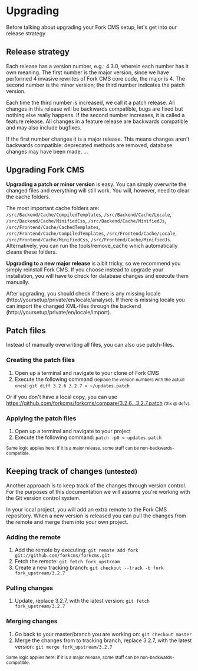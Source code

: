 # Upgrading

Before talking about upgrading your Fork CMS setup, let's get into our release strategy.

## Release strategy

Each release has a version number, e.g.: 4.3.0, wherein each number has it own meaning. The first number is the major version, since we have performed 4 invasive rewrites of Fork CMS core code, the major is 4.
The second number is the minor version; the third number indicates the patch version.

Each time the third number is increased, we call it a patch release. All changes in this release will be backwards compatible, bugs are fixed but nothing else really happens. If the second number increases, it is called a feature release. All changes in a feature release are backwards compatible and may also include bugfixes.

If the first number changes it is a major release. This means changes aren't backwards compatible: deprecated methods are removed, database changes may have been made, ...

## Upgrading Fork CMS

**Upgrading a patch or minor version** is easy. You can simply overwrite the changed files and everything will still work. You will, however, need to clear the cache folders.

The most important cache folders are: `/src/Backend/Cache/CompiledTemplates`, `/src/Backend/Cache/Locale`,  `/src/Backend/Cache/MinifiedCss`, `/src/Backend/Cache/MinifiedJs`, `/src/Frontend/Cache/CachedTemplates`, `/src/Frontend/Cache/CompiledTemplates`, `/src/Frontend/Cache/Locale`, `/src/Frontend/Cache/MinifiedCss`, `/src/Frontend/Cache/MinifiedJs`. Alternatively, you can run the tools/remove_cache which automatically cleans these folders.

**Upgrading to a new major release** is a bit tricky, so we recommend you simply reinstall Fork CMS. If you choose instead to upgrade your installation, you will have to check for database changes and execute them manually. 

After upgrading, you should check if there is any missing locale (http://yoursetup/private/en/locale/analyse). If there is missing locale you can import the changed XML-files through the backend (http://yoursetup/private/en/locale/import).

## Patch files

Instead of manually overwriting all files, you can also use patch-files.

### Creating the patch files

1. Open up a terminal and navigate to your clone of Fork CMS
2. Execute the following command <small>(replace the version numbers with the actual ones)</small>: `git diff 3.2.6 3.2.7 > ~/updates.patch`

Or if you don't have a local copy, you can use https://github.com/forkcms/forkcms/compare/3.2.6...3.2.7.patch <small>(thx @ defv)</small>.

### Applying the patch files

1. Open up a terminal and navigate to your project
2. Execute the following command: `patch -p0 < updates.patch`

<small>Same logic applies here: if it is a major release, some stuff can be non-backwards-compatible.</small>

## Keeping track of changes <small>(untested)</small>

Another approach is to keep track of the changes through version control. For the purposes of this documentation we will assume you're working with the Git version control system.

In your local project, you will add an extra remote to the Fork CMS repository. When a new version is released you can pull the changes from the remote and merge them into your own project.

### Adding the remote

1. Add the remote by executing: `git remote add fork git://github.com/forkcms/forkcms.git`
2. Fetch the remote: `git fetch fork_upstream`
3. Create a new tracking branch: `git checkout --track -b fork fork_upstream/3.2.7`

### Pulling changes

1. Update, replace 3.2.7, with the latest version: `git fetch fork_upstream/3.2.7`

### Merging changes

1. Go back to your master/branch you are working on: `git checkout master`
2. Merge the changes from to tracking branch, replace 3.2.7, with the latest version: `git merge fork_upstream/3.2.7`

<small>Same logic applies here: if it is a major release, some stuff can be non-backwards-compatible.</small>
